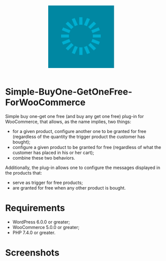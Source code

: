 <p align="center">
   <img align="center" width="210" height="200" src="https://raw.githubusercontent.com/alexboia/Simple-BuyOne-GetOneFree-ForWooCommerce/main/logo.png" style="margin-bottom: 20px; margin-right: 20px;" />
</p>

# Simple-BuyOne-GetOneFree-ForWooCommerce
Simple buy one-get one free (and buy any get one free) plug-in for WooCommerce, that allows, as the name implies, two things:
- for a given product, configure another one to be granted for free (regardless of the quantity the trigger product the customer has bought);
- configure a given product to be granted for free (regardless of what the customer has placed in his or her cart);
- combine these two behaviors.

Additionally, the plug-in allows one to configure the messages displayed in the products that:
- serve as trigger for free products;
- are granted for free when any other product is bought.

# Requirements
- WordPress 6.0.0 or greater;
- WooCommerce 5.0.0 or greater;
- PHP 7.4.0 or greater.

# Screenshots
